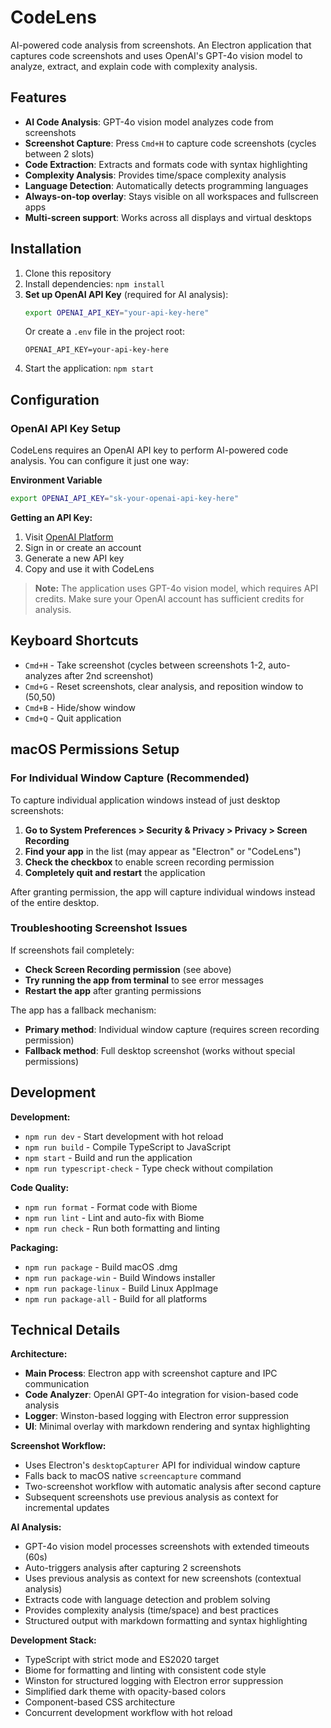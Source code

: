# CodeLens

AI-powered code analysis from screenshots. An Electron application that captures code screenshots and uses OpenAI's GPT-4o vision model to analyze, extract, and explain code with complexity analysis.

## Features

- **AI Code Analysis**: GPT-4o vision model analyzes code from screenshots
- **Screenshot Capture**: Press `Cmd+H` to capture code screenshots (cycles between 2 slots)
- **Code Extraction**: Extracts and formats code with syntax highlighting
- **Complexity Analysis**: Provides time/space complexity analysis
- **Language Detection**: Automatically detects programming languages
- **Always-on-top overlay**: Stays visible on all workspaces and fullscreen apps
- **Multi-screen support**: Works across all displays and virtual desktops

## Installation

1. Clone this repository
2. Install dependencies: `npm install`
3. **Set up OpenAI API Key** (required for AI analysis):
   ```bash
   export OPENAI_API_KEY="your-api-key-here"
   ```
   Or create a `.env` file in the project root:
   ```
   OPENAI_API_KEY=your-api-key-here
   ```
4. Start the application: `npm start`

## Configuration

### OpenAI API Key Setup

CodeLens requires an OpenAI API key to perform AI-powered code analysis. You can configure it just one way:

**Environment Variable**
```bash
export OPENAI_API_KEY="sk-your-openai-api-key-here"
```

**Getting an API Key:**
1. Visit [OpenAI Platform](https://platform.openai.com/api-keys)
2. Sign in or create an account
3. Generate a new API key
4. Copy and use it with CodeLens

> **Note:** The application uses GPT-4o vision model, which requires API credits. Make sure your OpenAI account has sufficient credits for analysis.

## Keyboard Shortcuts

- `Cmd+H` - Take screenshot (cycles between screenshots 1-2, auto-analyzes after 2nd screenshot)
- `Cmd+G` - Reset screenshots, clear analysis, and reposition window to (50,50)
- `Cmd+B` - Hide/show window
- `Cmd+Q` - Quit application

## macOS Permissions Setup

### For Individual Window Capture (Recommended)

To capture individual application windows instead of just desktop screenshots:

1. **Go to System Preferences > Security & Privacy > Privacy > Screen Recording**
2. **Find your app** in the list (may appear as "Electron" or "CodeLens")
3. **Check the checkbox** to enable screen recording permission
4. **Completely quit and restart** the application

After granting permission, the app will capture individual windows instead of the entire desktop.

### Troubleshooting Screenshot Issues

If screenshots fail completely:

- **Check Screen Recording permission** (see above)
- **Try running the app from terminal** to see error messages
- **Restart the app** after granting permissions

The app has a fallback mechanism:
- **Primary method**: Individual window capture (requires screen recording permission)
- **Fallback method**: Full desktop screenshot (works without special permissions)

## Development

**Development:**
- `npm run dev` - Start development with hot reload
- `npm run build` - Compile TypeScript to JavaScript
- `npm start` - Build and run the application
- `npm run typescript-check` - Type check without compilation

**Code Quality:**
- `npm run format` - Format code with Biome
- `npm run lint` - Lint and auto-fix with Biome
- `npm run check` - Run both formatting and linting

**Packaging:**
- `npm run package` - Build macOS .dmg
- `npm run package-win` - Build Windows installer
- `npm run package-linux` - Build Linux AppImage
- `npm run package-all` - Build for all platforms

## Technical Details

**Architecture:**
- **Main Process**: Electron app with screenshot capture and IPC communication
- **Code Analyzer**: OpenAI GPT-4o integration for vision-based code analysis
- **Logger**: Winston-based logging with Electron error suppression
- **UI**: Minimal overlay with markdown rendering and syntax highlighting

**Screenshot Workflow:**
- Uses Electron's `desktopCapturer` API for individual window capture
- Falls back to macOS native `screencapture` command
- Two-screenshot workflow with automatic analysis after second capture
- Subsequent screenshots use previous analysis as context for incremental updates

**AI Analysis:**
- GPT-4o vision model processes screenshots with extended timeouts (60s)
- Auto-triggers analysis after capturing 2 screenshots
- Uses previous analysis as context for new screenshots (contextual analysis)
- Extracts code with language detection and problem solving
- Provides complexity analysis (time/space) and best practices
- Structured output with markdown formatting and syntax highlighting

**Development Stack:**
- TypeScript with strict mode and ES2020 target
- Biome for formatting and linting with consistent code style
- Winston for structured logging with Electron error suppression
- Simplified dark theme with opacity-based colors
- Component-based CSS architecture
- Concurrent development workflow with hot reload
